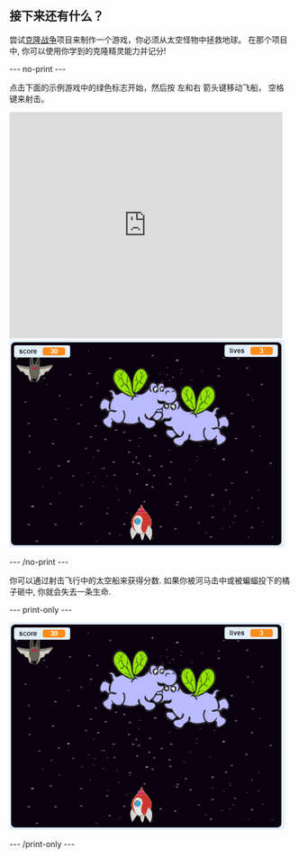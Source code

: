 ## 接下来还有什么？

尝试[克隆战争](https://projects.raspberrypi.org/en/projects/clone-wars?utm_source=pathway&utm_medium=whatnext&utm_campaign=projects)项目来制作一个游戏，你必须从太空怪物中拯救地球。 在那个项目中, 你可以使用你学到的克隆精灵能力并记分!

\--- no-print \---

点击下面的示例游戏中的绿色标志开始，然后按 <kbd>左</kbd>和<kbd>右</kbd> 箭头键移动飞船， <kbd>空格</kbd> 键来射击。

<div class="scratch-preview">
  <iframe allowtransparency="true" width="485" height="402" src="https://scratch.mit.edu/projects/embed/276887163/?autostart=false" frameborder="0" scrolling="no"></iframe>
  <img src="images/clone-showcase.png">
</div>

\--- /no-print \---

你可以通过射击飞行中的太空船来获得分数. 如果你被河马击中或被蝙蝠投下的橘子砸中, 你就会失去一条生命.

\--- print-only \---

![降序](images/clone-showcase.png)

\--- /print-only \---